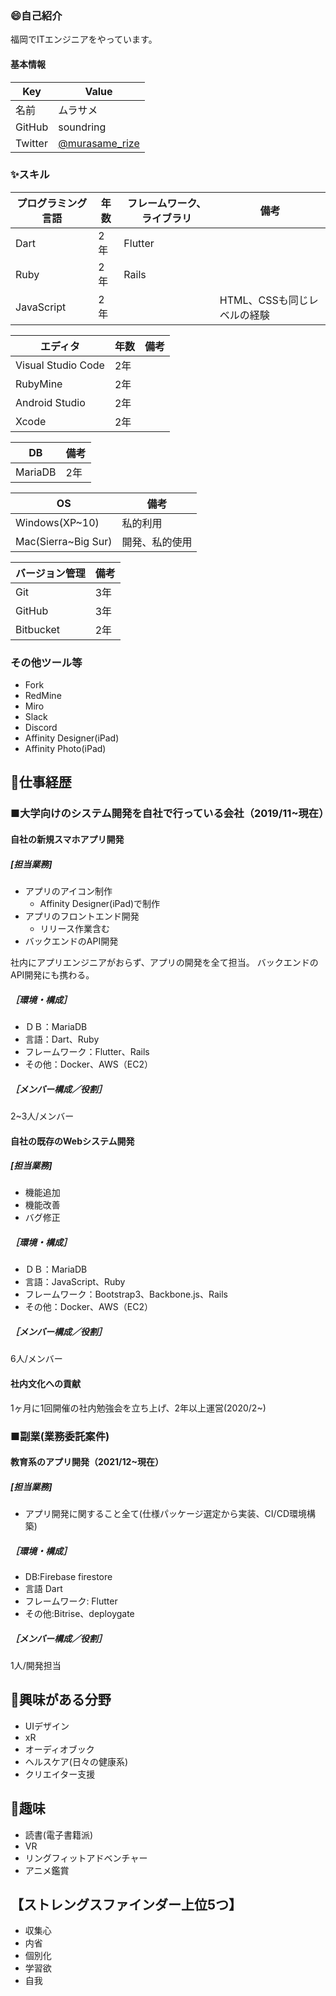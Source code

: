 ### 😄自己紹介
福岡でITエンジニアをやっています。

#### 基本情報
|  Key  |  Value  |
| ---- | ---- |
|  名前  |  ムラサメ  |
|  GitHub  |  soundring  |
|  Twitter  |  [@murasame_rize](https://twitter.com/murasame_rize)  |

 ### ✨スキル
|  プログラミング言語  |  年数  |  フレームワーク、ライブラリ  |  備考  |
| ---- | ---- | ---- | ---- |
|  Dart  |  2年  |  Flutter  |    |
|  Ruby  | 2年  |  Rails  |    |
|  JavaScript  | 2年  |    |  HTML、CSSも同じレベルの経験  |

|   エディタ  |  年数  |  備考  |
| ---- | ---- | ---- |
|  Visual Studio Code	  |  2年  |    |
|  RubyMine	  |  2年  |    |
|  Android Studio	  |  2年  |    |
|  Xcode  |  2年  |    |

|   DB  |  備考  |
| ---- | ---- |
|  MariaDB |  2年 |

|   OS  |  備考  |
| ---- | ---- |
|  Windows(XP~10) |  私的利用  |
|  Mac(Sierra~Big Sur)  |  開発、私的使用  |

|   バージョン管理  |  備考  |
| ---- | ---- |
|  Git |  3年 |
|  GitHub |  3年 |
|  Bitbucket |  2年 |

### その他ツール等
- Fork
- RedMine
- Miro
- Slack
- Discord
- Affinity Designer(iPad)
- Affinity Photo(iPad)

## 🔭仕事経歴
### ■大学向けのシステム開発を自社で行っている会社（2019/11~現在）
#### 自社の新規スマホアプリ開発
##### [担当業務]
- アプリのアイコン制作
    - Affinity Designer(iPad)で制作 
- アプリのフロントエンド開発
    - リリース作業含む 
- バックエンドのAPI開発

社内にアプリエンジニアがおらず、アプリの開発を全て担当。
バックエンドのAPI開発にも携わる。

##### ［環境・構成］
- ＤＢ：MariaDB
- 言語：Dart、Ruby
- フレームワーク：Flutter、Rails
- その他：Docker、AWS（EC2）

##### ［メンバー構成／役割］ 
2~3人/メンバー

#### 自社の既存のWebシステム開発
##### [担当業務]
- 機能追加
- 機能改善
- バグ修正 

##### ［環境・構成］
- ＤＢ：MariaDB
- 言語：JavaScript、Ruby
- フレームワーク：Bootstrap3、Backbone.js、Rails
- その他：Docker、AWS（EC2）

##### ［メンバー構成／役割］ 
6人/メンバー

#### 社内文化への貢献
1ヶ月に1回開催の社内勉強会を立ち上げ、2年以上運営(2020/2~)

### ■副業(業務委託案件)
#### 教育系のアプリ開発（2021/12~現在）
##### [担当業務]
- アプリ開発に関すること全て(仕様パッケージ選定から実装、CI/CD環境構築)

##### ［環境・構成］
- DB:Firebase firestore
- 言語 Dart
- フレームワーク: Flutter
- その他:Bitrise、deploygate

##### ［メンバー構成／役割］ 
1人/開発担当

## 👀興味がある分野
- UIデザイン
- xR
- オーディオブック
- ヘルスケア(日々の健康系)
- クリエイター支援

## 💖趣味
- 読書(電子書籍派)
- VR
- リングフィットアドベンチャー
- アニメ鑑賞

## 【ストレングスファインダー上位5つ】
- 収集心
- 内省
- 個別化
- 学習欲
- 自我
